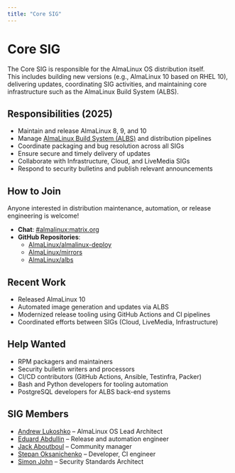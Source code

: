 ```yaml
---
title: "Core SIG"
---
```


# Core SIG

The Core SIG is responsible for the AlmaLinux OS distribution itself.  
This includes building new versions (e.g., AlmaLinux 10 based on RHEL 10), delivering updates, coordinating SIG activities, and maintaining core infrastructure such as the AlmaLinux Build System (ALBS).

## Responsibilities (2025)

- Maintain and release AlmaLinux 8, 9, and 10
- Manage [AlmaLinux Build System (ALBS)](https://build.almalinux.org/) and distribution pipelines
- Coordinate packaging and bug resolution across all SIGs
- Ensure secure and timely delivery of updates
- Collaborate with Infrastructure, Cloud, and LiveMedia SIGs
- Respond to security bulletins and publish relevant announcements

## How to Join

Anyone interested in distribution maintenance, automation, or release engineering is welcome!

- **Chat**: [#almalinux:matrix.org](https://matrix.to/#/#almalinux:matrix.org)
- **GitHub Repositories**:
  - [AlmaLinux/almalinux-deploy](https://github.com/AlmaLinux/almalinux-deploy)
  - [AlmaLinux/mirrors](https://github.com/AlmaLinux/mirrors)
  - [AlmaLinux/albs](https://github.com/AlmaLinux/albs)

## Recent Work

- Released AlmaLinux 10
- Automated image generation and updates via ALBS
- Modernized release tooling using GitHub Actions and CI pipelines
- Coordinated efforts between SIGs (Cloud, LiveMedia, Infrastructure)

## Help Wanted

- RPM packagers and maintainers
- Security bulletin writers and processors
- CI/CD contributors (GitHub Actions, Ansible, Testinfra, Packer)
- Bash and Python developers for tooling automation
- PostgreSQL developers for ALBS back-end systems

## SIG Members

- [Andrew Lukoshko](https://github.com/andrewlukoshko) – AlmaLinux OS Lead Architect
- [Eduard Abdullin](https://github.com/eabdullin1) – Release and automation engineer
- [Jack Aboutboul](https://github.com/jaboutboul) – Community manager
- [Stepan Oksanichenko](https://github.com/soksanichenko) – Developer, CI engineer
- [Simon John](https://github.com/sej7278) – Security Standards Architect

